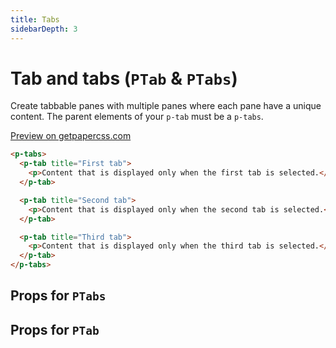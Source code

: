 ```yaml
---
title: Tabs
sidebarDepth: 3
---
```


# Tab and tabs (`PTab` & `PTabs`)

Create tabbable panes with multiple panes where each pane have a unique content. The parent elements of your `p-tab` must be a `p-tabs`.

[Preview on getpapercss.com](https://www.getpapercss.com/docs/components/tabs/)

```html
<p-tabs>
  <p-tab title="First tab">
    <p>Content that is displayed only when the first tab is selected.</p>
  </p-tab>

  <p-tab title="Second tab">
    <p>Content that is displayed only when the second tab is selected.</p>
  </p-tab>

  <p-tab title="Third tab">
    <p>Content that is displayed only when the third tab is selected.</p>
  </p-tab>
</p-tabs>
```

## Props for `PTabs`

<prop-table :component="compRef"></prop-table>

## Props for `PTab`

<prop-table :component="compRefAlt"></prop-table>

<script>
import PTabs from '../../../src/components/tabs/tabs.vue';
import PTab from '../../../src/components/tabs/tab.vue';

export default {
  data() {
    return {
      compRef: PTabs,
      compRefAlt: PTab,
    };
  },
}
</script>
